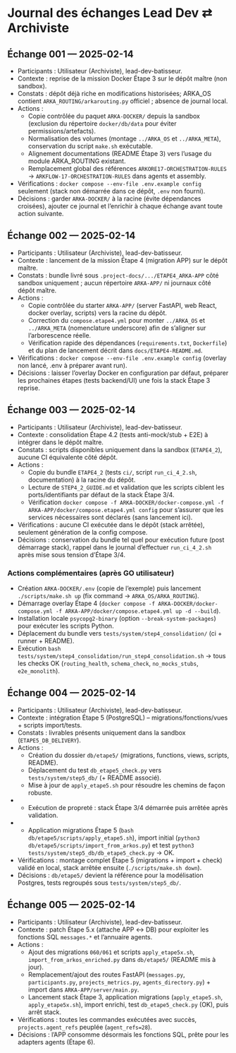 # Journal des échanges Lead Dev ⇄ Archiviste

## Échange 001 — 2025-02-14

- Participants : Utilisateur (Archiviste), lead-dev-batisseur.
- Contexte : reprise de la mission Docker Étape 3 sur le dépôt maître (non sandbox).
- Constats : dépôt déjà riche en modifications historisées; ARKA_OS contient `ARKA_ROUTING/arkarouting.py` officiel ; absence de journal local.
- Actions :
  - Copie contrôlée du paquet `ARKA-DOCKER/` depuis la sandbox (exclusion du répertoire `docker/db/data` pour éviter permissions/artefacts).
  - Normalisation des volumes (montage `../ARKA_OS` et `../ARKA_META`), conservation du script `make.sh` exécutable.
  - Alignement documentations (README Étape 3) vers l’usage du module ARKA_ROUTING existant.
  - Remplacement global des références `ARKORE17-ORCHESTRATION-RULES` → `ARKFLOW-17-ORCHESTRATION-RULES` dans agents et assembly.
- Vérifications : `docker compose --env-file .env.example config` seulement (stack non démarrée dans ce dépôt, `.env` non fourni).
- Décisions : garder `ARKA-DOCKER/` à la racine (évite dépendances croisées), ajouter ce journal et l’enrichir à chaque échange avant toute action suivante.

## Échange 002 — 2025-02-14

- Participants : Utilisateur (Archiviste), lead-dev-batisseur.
- Contexte : lancement de la mission Étape 4 (migration APP) sur le dépôt maître.
- Constats : bundle livré sous `.project-docs/.../ETAPE4_ARKA-APP` côté sandbox uniquement ; aucun répertoire `ARKA-APP/` ni journaux côté dépôt maître.
- Actions :
  - Copie contrôlée du starter `ARKA-APP/` (server FastAPI, web React, docker overlay, scripts) vers la racine du dépôt.
  - Correction du `compose.etape4.yml` pour monter `../ARKA_OS` et `../ARKA_META` (nomenclature underscore) afin de s’aligner sur l’arborescence réelle.
  - Vérification rapide des dépendances (`requirements.txt`, `Dockerfile`) et du plan de lancement décrit dans `docs/ETAPE4-README.md`.
- Vérifications : `docker compose --env-file .env.example config` (overlay non lancé, .env à préparer avant run).
- Décisions : laisser l’overlay Docker en configuration par défaut, préparer les prochaines étapes (tests backend/UI) une fois la stack Étape 3 reprise.

## Échange 003 — 2025-02-14

- Participants : Utilisateur (Archiviste), lead-dev-batisseur.
- Contexte : consolidation Étape 4.2 (tests anti-mock/stub + E2E) à intégrer dans le dépôt maître.
- Constats : scripts disponibles uniquement dans la sandbox (`ETAPE4_2`), aucune CI équivalente côté dépôt.
- Actions :
  - Copie du bundle `ETAPE4_2` (tests `ci/`, script `run_ci_4_2.sh`, documentation) à la racine du dépôt.
  - Lecture de `STEP4_2_GUIDE.md` et validation que les scripts ciblent les ports/identifiants par défaut de la stack Étape 3/4.
  - Vérification `docker compose -f ARKA-DOCKER/docker-compose.yml -f ARKA-APP/docker/compose.etape4.yml config` pour s’assurer que les services nécessaires sont déclarés (sans lancement ici).
- Vérifications : aucune CI exécutée dans le dépôt (stack arrêtée), seulement génération de la config compose.
- Décisions : conservation du bundle tel quel pour exécution future (post démarrage stack), rappel dans le journal d’effectuer `run_ci_4_2.sh` après mise sous tension d’Étape 3/4.

### Actions complémentaires (après GO utilisateur)
- Création `ARKA-DOCKER/.env` (copie de l’exemple) puis lancement `./scripts/make.sh up` (fix command → `ARKA_OS/ARKA_ROUTING`).
- Démarrage overlay Étape 4 (`docker compose -f ARKA-DOCKER/docker-compose.yml -f ARKA-APP/docker/compose.etape4.yml up -d --build`).
- Installation locale `psycopg2-binary` (option `--break-system-packages`) pour exécuter les scripts Python.
- Déplacement du bundle vers `tests/system/step4_consolidation/` (ci + runner + README).
- Exécution `bash tests/system/step4_consolidation/run_step4_consolidation.sh` → tous les checks OK (`routing_health`, `schema_check`, `no_mocks_stubs`, `e2e_monolith`).

## Échange 004 — 2025-02-14

- Participants : Utilisateur (Archiviste), lead-dev-batisseur.
- Contexte : intégration Étape 5 (PostgreSQL) – migrations/fonctions/vues + scripts import/tests.
- Constats : livrables présents uniquement dans la sandbox (`ETAPE5_DB_DELIVERY`).
- Actions :
  - Création du dossier `db/etape5/` (migrations, functions, views, scripts, README).
  - Déplacement du test `db_etape5_check.py` vers `tests/system/step5_db/` (+ README associé).
  - Mise à jour de `apply_etape5.sh` pour résoudre les chemins de façon robuste.
-  - Exécution de propreté : stack Étape 3/4 démarrée puis arrêtée après validation.
-  - Application migrations Étape 5 (`bash db/etape5/scripts/apply_etape5.sh`), import initial (`python3 db/etape5/scripts/import_from_arkos.py`) et test `python3 tests/system/step5_db/db_etape5_check.py` → OK.
- Vérifications : montage complet Étape 5 (migrations + import + check) validé en local, stack arrêtée ensuite (`./scripts/make.sh down`).
- Décisions : `db/etape5/` devient la référence pour la modélisation Postgres, tests regroupés sous `tests/system/step5_db/`.

## Échange 005 — 2025-02-14

- Participants : Utilisateur (Archiviste), lead-dev-batisseur.
- Contexte : patch Étape 5.x (attache APP ↔ DB) pour exploiter les fonctions SQL `messages.*` et l’annuaire agents.
- Actions :
  - Ajout des migrations `060/061` et scripts `apply_etape5x.sh`, `import_from_arkos_enriched.py` dans `db/etape5/` (README mis à jour).
  - Remplacement/ajout des routes FastAPI (`messages.py`, `participants.py`, `projects_metrics.py`, `agents_directory.py`) + import dans `ARKA-APP/server/main.py`.
  - Lancement stack Étape 3, application migrations (`apply_etape5.sh`, `apply_etape5x.sh`), import enrichi, test `db_etape5_check.py` (OK), puis arrêt stack.
- Vérifications : toutes les commandes exécutées avec succès, `projects.agent_refs` peuplée (`agent_refs=28`).
- Décisions : l’APP consomme désormais les fonctions SQL, prête pour les adapters agents (Étape 6).
